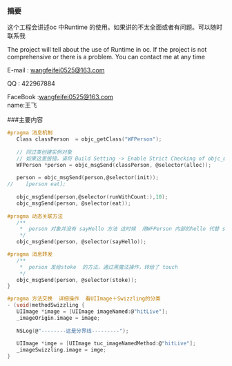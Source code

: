 ### 摘要
 这个工程会讲述oc 中Runtime 的使用。如果讲的不太全面或者有问题。可以随时联系我 
 
 
 The  project will tell about the use of Runtime in oc. If the project is not comprehensive or there is a problem. You can contact me at any time
 
 
 
 E-mail : wangfeifei0525@163.com
 
 QQ : 422967884
 
 FaceBook :wangfeifei0525@163.com          
 name:王飞
 
 
###主要内容
 
 ```c
 #pragma 消息机制
    Class classPerson  = objc_getClass("WFPerson");
    
    // 同过类创建实例对象
    // 如果这里报错，请将 Build Setting -> Enable Strict Checking of objc_msgSend Calls 改为 NO
    WFPerson *person = objc_msgSend(classPerson, @selector(alloc));
    
    person = objc_msgSend(person,@selector(init));
//    [person eat];
    
    objc_msgSend(person,@selector(runWithCount:),10);
    objc_msgSend(person, @selector(eat));
    
#pragma 动态关联方法
    /**
     *  person 对象并没有 sayHello 方法 这时候  用WFPerson 内部的hello 代替 sayHello
     */
    objc_msgSend(person, @selector(sayHello));

#pragma 消息转发
    /**
     *  person 发给stoke  的方法，通过黑魔法操作，转给了 touch
     */
    objc_msgSend(person, @selector(stoke));
}

#pragma 方法交换  详细操作  看UIImage＋Swizzling的分类
- (void)methodSwizzling {
    UIImage *image = [UIImage imageNamed:@"hitLive"];
    _imageOrigin.image = image;
    
    NSLog(@"--------这是分界线---------");
    
    UIImage *imge = [UIImage tuc_imageNamedMethod:@"hitLive"];
    _imageSwizzling.image = imge;
}
 ```